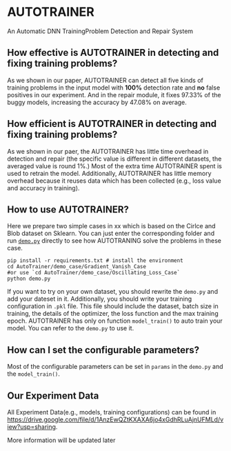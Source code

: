 # AUTOTRAINER
An Automatic DNN TrainingProblem Detection and Repair System


## How effective is AUTOTRAINER in detecting and fixing training problems?
As we shown in our paper, AUTOTRAINER can detect all five kinds of training problems in the input model with **100%** detection rate and **no** false positives in our experiment.
And in the repair module, it fixes 97.33% of the buggy models, increasing the accuracy by 47.08% on average.

## How efficient is AUTOTRAINER in detecting and fixing training problems?
As we shown in our paer, the AUTOTRAINER has little time overhead in detection and repair (the specific value is different in different datasets, the averaged value is round 1%.) Most of the extra time AUTOTRAINER spent is used to retrain the model. Additionally, AUTOTRAINER has little memory overhead because it reuses data which has been collected (e.g., loss value and accuracy in training).

## How to use AUTOTRAINER?
Here we prepare two simple cases in xx which is based on the Cirlce and Blob dataset on Sklearn. You can just enter the corresponding folder and run [`demo.py`](./AutoTrainer/demo_case/Gradient_Vanish_Case/demo.py) directly to see how AUTOTRANING solve the problems in these case. 
```
pip install -r requirements.txt # install the environment
cd AutoTrainer/demo_case/Gradient_Vanish_Case
#or use `cd AutoTrainer/demo_case/Oscillating_Loss_Case`
python demo.py
```

If you want to try on your own dataset, you should rewrite the `demo.py` and add your dateset in it. Additionally, you should write your training configuration in `.pkl` file. This file should include the dataset, batch size in training, the details of the optimizer, the loss function and the max training epoch. AUTOTRAINER has only on function `model_train()` to auto train your model. You can refer to the `demo.py` to use it.

## How can I set the configurable parameters?
Most of the configurable parameters can be set in `params` in the `demo.py` and the `model_train()`.

## Our Experiment Data
All Experiment Data(e.g., models, training configurations) can be found in https://drive.google.com/file/d/1AnzEwQZtKXAXA6jo4xGdhRLuAjnUFMLd/view?usp=sharing.

More information will be updated later
